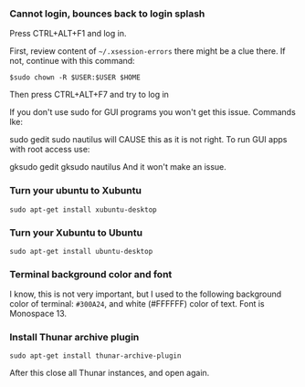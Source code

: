 ### Cannot login, bounces back to login splash

Press CTRL+ALT+F1 and log in.

First, review content of `~/.xsession-errors` there might be a clue there. 
If not, continue with this command:

    $sudo chown -R $USER:$USER $HOME

Then press CTRL+ALT+F7 and try to log in

If you don't use sudo for GUI programs you won't get this issue. Commands lke:

sudo gedit
sudo nautilus
will CAUSE this as it is not right. To run GUI apps with root access use:

gksudo gedit
gksudo nautilus
And it won't make an issue.





### Turn your ubuntu to Xubuntu

    sudo apt-get install xubuntu-desktop

### Turn your Xubuntu to Ubuntu

    sudo apt-get install ubuntu-desktop

### Terminal background color and font

I know, this is not very important, but I used to the following background color of terminal: `#300A24`, and white (#FFFFFF) color of text. Font is Monospace 13.


### Install Thunar archive plugin

    sudo apt-get install thunar-archive-plugin

After this close all Thunar instances, and open again.
